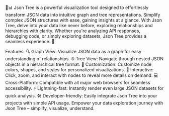 🌳📊 Json Tree is a powerful visualization tool designed to effortlessly transform JSON data into intuitive graph and tree representations. Simplify complex JSON structures with ease, gaining insights at a glance. With Json Tree, delve into your data like never before, exploring relationships and hierarchies with clarity. Whether you're analyzing API responses, debugging code, or simply exploring datasets, Json Tree provides a seamless experience. 🚀

Features:
🔍 Graph View: Visualize JSON data as a graph for easy understanding of relationships.
🌐 Tree View: Navigate through nested JSON objects in a hierarchical tree format.
🎨 Customization: Customize node colors, shapes, and styles for personalized visualizations.
🔗 Interactive: Click, zoom, and interact with nodes to reveal more details on demand.
💻 Cross-Platform: Compatible with all major web browsers for seamless accessibility.
⚡️ Lightning-fast: Instantly render even large JSON datasets for quick analysis.
🛠️ Developer-friendly: Easily integrate Json Tree into your projects with simple API usage.
Empower your data exploration journey with Json Tree – simplify, visualize, understand.


